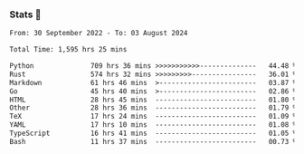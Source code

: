### Stats 👋
<!--START_SECTION:waka-->

```txt
From: 30 September 2022 - To: 03 August 2024

Total Time: 1,595 hrs 25 mins

Python              709 hrs 36 mins >>>>>>>>>>>--------------   44.48 %
Rust                574 hrs 32 mins >>>>>>>>>----------------   36.01 %
Markdown            61 hrs 46 mins  >------------------------   03.87 %
Go                  45 hrs 40 mins  >------------------------   02.86 %
HTML                28 hrs 45 mins  -------------------------   01.80 %
Other               28 hrs 36 mins  -------------------------   01.79 %
TeX                 17 hrs 24 mins  -------------------------   01.09 %
YAML                17 hrs 10 mins  -------------------------   01.08 %
TypeScript          16 hrs 41 mins  -------------------------   01.05 %
Bash                11 hrs 37 mins  -------------------------   00.73 %
```

<!--END_SECTION:waka-->

<!--
**buhaytza2005/buhaytza2005** is a ✨ _special_ ✨ repository because its `README.md` (this file) appears on your GitHub profile.

Here are some ideas to get you started:

- 🔭 I’m currently working on ...
- 🌱 I’m currently learning ...
- 👯 I’m looking to collaborate on ...
- 🤔 I’m looking for help with ...
- 💬 Ask me about ...
- 📫 How to reach me: ...
- 😄 Pronouns: ...
- ⚡ Fun fact: ...
-->


